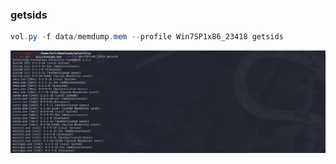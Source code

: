 ### getsids
```java
vol.py -f data/memdump.mem --profile Win7SP1x86_23418 getsids
```
![image.png](./images/20231018_0004326929.png)
